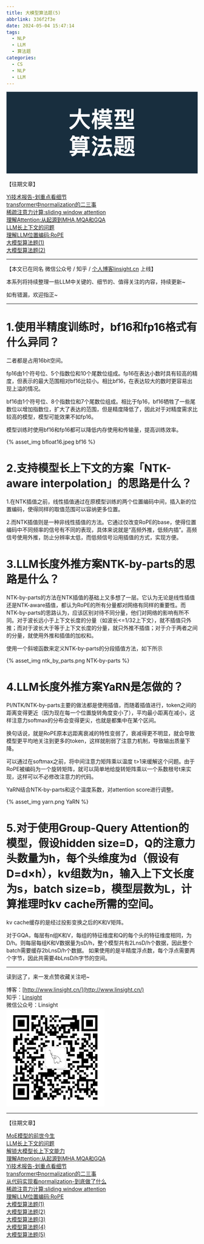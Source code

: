 ```yaml
---
title: 大模型算法题(5)
abbrlink: 336f2f3e
date: 2024-05-04 15:47:14
tags:
  - NLP
  - LLM
  - 算法题
categories:
  - CS
  - NLP
  - LLM
---
```


![](/images/cover.png)  

【往期文章】

[Yi技术报告-划重点看细节](http://www.linsight.cn/41b6a819.html)  
[transformer中normalization的二三事](http://www.linsight.cn/6a40bfa5.html)  
[稀疏注意力计算:sliding window attention](http://www.linsight.cn/c61d17e3.html)  
[理解Attention:从起源到MHA,MQA和GQA](http://www.linsight.cn/3dc22f96.html)  
[LLM长上下文的问题](http://www.linsight.cn/c4da56c0.html)  
[理解LLM位置编码:RoPE](http://www.linsight.cn/a051710f.html)  
[大模型算法题(1)](http://www.linsight.cn/3345028a.html)  
[大模型算法题(2)](http://www.linsight.cn/ad0bba9d.html)  

***  

【本文已在同名 微信公众号 / 知乎 / [个人博客linsight.cn](http://www.linsight.cn/) 上线】  

本系列将持续整理一些LLM中关键的、细节的、值得关注的内容，持续更新~  

如有错漏，欢迎指正~

***  

# 1.使用半精度训练时，bf16和fp16格式有什么异同？  

二者都是占用16bit空间。  

fp16由1个符号位、5个指数位和10个尾数位组成。fp16在表达小数时具有较高的精度，但表示的最大范围相对bf16比较小。相比bf16，在表达较大的数时更容易出现上溢的情况。  

bf16由1个符号位、8个指数位和7个尾数位组成。相比于fp16，bf16牺牲了一些尾数位以增加指数位，扩大了表达的范围，但是精度降低了，因此对于对精度需求比较高的模型，模型可能效果不如fp16。  

模型训练时使用bf16和fp16都可以降低内存使用和传输量，提高训练效率。  

{% asset_img bfloat16.jpeg bf16 %}  


# 2.支持模型长上下文的方案「NTK-aware interpolation」的思路是什么？  

1.在NTK插值之前，线性插值通过在原模型训练的两个位置编码中间，插入新的位置编码，使得同样的取值范围可以容纳更多位置。  

2.而NTK插值则是一种非线性插值的方法。它通过仅改变RoPE的base，使得位置编码中不同频率的信号有不同的表现，具体来说就是“高频外推，低频内插”。高频信号使用外推，防止分辨率太低，而低频信号沿用插值的方式，实现方便。  

# 3.LLM长度外推方案NTK-by-parts的思路是什么？  

NTK-by-parts的方法在NTK插值的基础上又多想了一层。它认为无论是线性插值还是NTK-aware插值，都认为RoPE的所有分量都对网络有同样的重要性。而NTK-by-parts的思路认为，应该区别对待不同分量，他们对网络的影响有所不同。对于波长远小于上下文长度的分量（如波长<=1/32上下文），就不插值只外推；而对于波长大于等于上下文长度的分量，就只外推不插值；对于介于两者之间的分量，就使用外推和插值的加权和。  

使用一个斜坡函数来定义NTK-by-parts的分段插值方法，如下所示  

{% asset_img ntk_by_parts.png NTK-by-parts %}  

# 4.LLM长度外推方案YaRN是怎做的？  

PI/NTK/NTK-by-parts主要的做法都是使用插值，而随着插值进行，token之间的距离变得更近（因为现在每一个位置旋转角度变小了），平均最小距离在减小，这样注意力softmax的分布会变得更尖，也就是都集中在某个区间。  

换句话说，就是RoPE原本远距离衰减的特性变弱了，衰减得更不明显，就会导致模型更平均地关注到更多的token，这样就削弱了注意力机制，导致输出质量下降。  

可以通过在softmax之前，将中间注意力矩阵乘以温度 t>1来缓解这个问题。由于RoPE被编码为一个旋转矩阵，就可以简单地给旋转矩阵乘以一个系数根号t来实现，这样可以不必修改注意力的代码。  

YaRN结合NTK-by-parts和这个温度系数，对attention score进行调整。  

{% asset_img yarn.png YaRN %}  

# 5.对于使用Group-Query Attention的模型，假设hidden size=D，Q的注意力头数量为h，每个头维度为d（假设有D=d×h），kv组数为n，输入上下文长度为s，batch size=b，模型层数为L，计算推理时kv cache所需的空间。  

kv cache缓存的是经过投影变换之后的K和V矩阵。  

对于GQA，每层有n组K和V，每组的特征维度和Q的每个头的特征维度相同，为D/h。则每层每组K和V数据量为sD/h，整个模型共有2LnsD/h个数据，因此整个batch需要缓存2bLnsD/h个数据。
如果使用的是半精度浮点数，每个浮点需要两个字节，因此共需要4bLnsD/h字节的空间。  

***  

读到这了，来一发点赞收藏关注吧~

博客：[http://www.linsight.cn/](http://www.linsight.cn/)  
知乎：[Linsight](https://www.zhihu.com/people/us4ever)  
微信公众号：Linsight  
![](/images/qrcode.jpg)  

***  

【往期文章】

[MoE模型的前世今生](http://www.linsight.cn/44e38c1b.html)  
[LLM长上下文的问题](http://www.linsight.cn/c4da56c0.html)  
[解锁大模型长上下文能力](http://www.linsight.cn/cc852861.html)  
[理解Attention:从起源到MHA,MQA和GQA](http://www.linsight.cn/3dc22f96.html)  
[Yi技术报告-划重点看细节](http://www.linsight.cn/41b6a819.html)  
[transformer中normalization的二三事](http://www.linsight.cn/6a40bfa5.html)  
[从代码实现看normalization-到底做了什么](http://www.linsight.cn/b70b4a2d.html)  
[稀疏注意力计算:sliding window attention](http://www.linsight.cn/c61d17e3.html)  
[理解LLM位置编码:RoPE](http://www.linsight.cn/a051710f.html)  
[大模型算法题(1)](http://www.linsight.cn/3345028a.html)  
[大模型算法题(2)](http://www.linsight.cn/ad0bba9d.html)  
[大模型算法题(3)](http://www.linsight.cn/1736008.html)  
[大模型算法题(4)](http://www.linsight.cn/1736008.html)  
[大模型算法题(5)](http://www.linsight.cn/336f2f3e.html)  